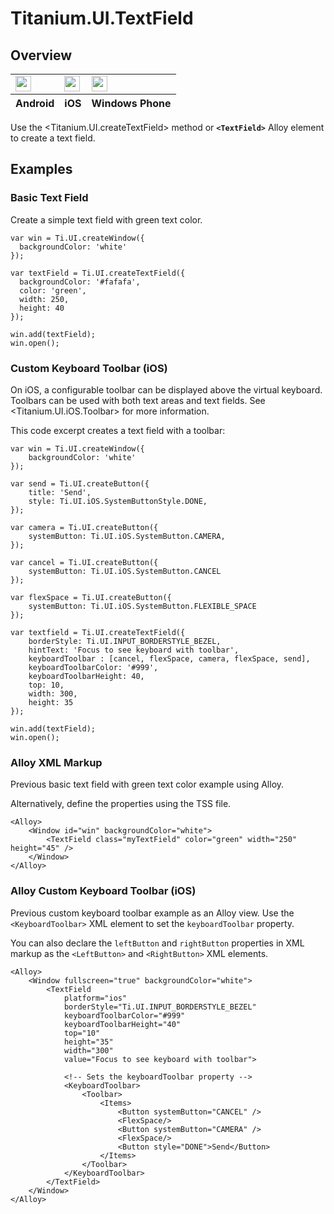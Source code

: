 # Titanium.UI.TextField

<ProxySummary/>

## Overview

<table id="platformComparison">
  <tbody>
    <tr>
      <td><img src="images/textfield/textfield_android.png" height="25" /></td>
      <td><img src="images/textfield/textfield_ios.png" height="25" /></td>
      <td><img src="images/textfield/textfield_wp.png" height="25" /></td>
    </tr>
  </tbody>
  <tfoot>
    <tr>
      <th>Android</th>
      <th>iOS</th>
      <th>Windows Phone</th>
    </tr>
  </tfoot>
</table>

Use the <Titanium.UI.createTextField> method or **`<TextField>`** Alloy element to create a text field.

## Examples

### Basic Text Field

Create a simple text field with green text color.

    var win = Ti.UI.createWindow({
      backgroundColor: 'white'
    });

    var textField = Ti.UI.createTextField({
      backgroundColor: '#fafafa',
      color: 'green',
      width: 250,
      height: 40
    });

    win.add(textField);
    win.open();

### Custom Keyboard Toolbar (iOS)

On iOS, a configurable toolbar can be displayed above the virtual keyboard.
Toolbars can be used with both text areas and text fields. See <Titanium.UI.iOS.Toolbar>
for more information.

This code excerpt creates a text field with a toolbar:

    var win = Ti.UI.createWindow({
        backgroundColor: 'white'
    });

    var send = Ti.UI.createButton({
        title: 'Send',
        style: Ti.UI.iOS.SystemButtonStyle.DONE,
    });

    var camera = Ti.UI.createButton({
        systemButton: Ti.UI.iOS.SystemButton.CAMERA,
    });

    var cancel = Ti.UI.createButton({
        systemButton: Ti.UI.iOS.SystemButton.CANCEL
    });

    var flexSpace = Ti.UI.createButton({
        systemButton: Ti.UI.iOS.SystemButton.FLEXIBLE_SPACE
    });

    var textfield = Ti.UI.createTextField({
        borderStyle: Ti.UI.INPUT_BORDERSTYLE_BEZEL,
        hintText: 'Focus to see keyboard with toolbar',
        keyboardToolbar : [cancel, flexSpace, camera, flexSpace, send],
        keyboardToolbarColor: '#999',
        keyboardToolbarHeight: 40,
        top: 10,
        width: 300,
        height: 35
    });

    win.add(textField);
    win.open();

### Alloy XML Markup

Previous basic text field with green text color example using Alloy.

Alternatively, define the properties using the TSS file.

    <Alloy>
        <Window id="win" backgroundColor="white">
            <TextField class="myTextField" color="green" width="250" height="45" />
        </Window>
    </Alloy>

### Alloy Custom Keyboard Toolbar (iOS)

Previous custom keyboard toolbar example as an Alloy view.  Use the `<KeyboardToolbar>` XML
element to set the `keyboardToolbar` property.

You can also declare the `leftButton` and `rightButton` properties in XML markup as the
`<LeftButton>` and `<RightButton>` XML elements.

    <Alloy>
        <Window fullscreen="true" backgroundColor="white">
            <TextField
                platform="ios"
                borderStyle="Ti.UI.INPUT_BORDERSTYLE_BEZEL"
                keyboardToolbarColor="#999"
                keyboardToolbarHeight="40"
                top="10"
                height="35"
                width="300"
                value="Focus to see keyboard with toolbar">

                <!-- Sets the keyboardToolbar property -->
                <KeyboardToolbar>
                    <Toolbar>
                        <Items>
                            <Button systemButton="CANCEL" />
                            <FlexSpace/>
                            <Button systemButton="CAMERA" />
                            <FlexSpace/>
                            <Button style="DONE">Send</Button>
                        </Items>
                    </Toolbar>
                </KeyboardToolbar>
            </TextField>
        </Window>
    </Alloy>

<ApiDocs/>
